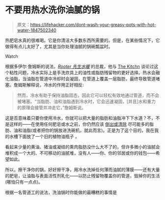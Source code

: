 # 不要用热水洗你油腻的锅

> 原文：<https://lifehacker.com/dont-wash-your-greasy-pots-with-hot-water-1847502340>

热肥皂水真的很难喝。它是你清洁大多数东西所需要的。但是，在某些情况下，它做得有点儿太好了，尤其是当你处理油腻的锅碗瓢盆时。

Watch

根据多伊尔·詹姆斯的说法，[*Rooter 先生水暖*](https://www.mrrooter.com/) 的总裁，他与 [The Kitchn](https://www.thekitchn.com/cold-water-washing-greasy-pots-pans-23201166) 谈论过这个粘性问题，冷水实际上是手洗炊具上的油性或脂肪残留物的更好选择。热水会融化油脂，当油脂在管道中冷却时会凝固，在管道上覆盖一层脂肪，最终导致管道堵塞。詹姆斯解释说，冷水的作用正好相反:

> 然而，冷水有助于保持油脂固态，因此它可以轻松有效地通过管道，而不会被堵塞。“当脂肪、油和油脂遇到冷水时，它会迅速凝固，[并且]水和重力的原理会接管并冲走它，”詹姆斯说。

这是否意味着只要你使用冷水，你就可以把大量的脂肪和油脂冲下下水道？不，不是这样的——在使用任何肥皂或水之前，你仍然应该 [倒出或清除](https://lifehacker.com/how-to-properly-dispose-of-grease-and-oil-1570863303) 尽可能多的脂肪、油和油脂(或者把你的锅放进洗碗机，就此而言)。正是为了这个目的，我在我的水槽下面放了一个旧的植物油瓶子 。

看起来少量的黄油、猪油或凝结的熏肉脂肪没什么大不了的，但许多微小的油腻会堆积成一个大的、不可移动的油腻堆，没有人——你、你的邻居或你的钱包——希望如此。

所以，擦干净你的锅，好好擦干净，用冷水洗掉任何薄而油腻的薄膜——还有大量的肥皂，让油脂与表面活性剂乳化——以防止残留物覆盖你的管道，毁掉你的生活(哪怕只有一点点)。

根据一名管道工的说法，洗油锅时你能做的最糟糕的事情是